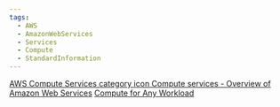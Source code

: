 ```yaml
---
tags:
  - AWS
  - AmazonWebServices
  - Services
  - Compute
  - StandardInformation
---
```

[AWS Compute Services category icon Compute services - Overview of Amazon Web Services](https://docs.aws.amazon.com/whitepapers/latest/aws-overview/compute-services.html)
[Compute for Any Workload](https://aws.amazon.com/products/compute/)

